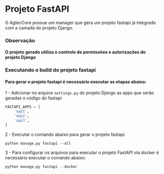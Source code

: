 # Projeto FastAPI

O AgtecCore possue um manager que gera um projeto fastapi já integrado com a camada do projeto Django.

### Observação

#### O projeto gerado utiliza o controle de permissões e autorizações do projeto Django

### Executando o build do projeto fastapi

#### Para gerar o projeto fastapi é necessário executar as etapas abaixo:

1 - Adicionar no arquivo `settings.py` do projeto Django as apps que serão geradas o código do fastapi

```python
FASTAPI_APPS = [
    'app1',
    'app2',
    'app3',
] 
```

2 - Executar o comando abaixo para gerar o projeto fastapi

```console
python manage.py fastapi --all
```

3 - Para configurar os arquivos para executar o projeto FastAPI via docker é necessário executar o comando abaixo:

```console
python manage.py fastapi --docker
```
